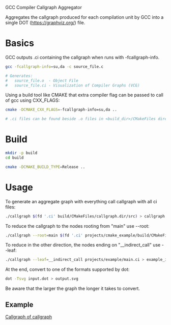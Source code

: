 GCC Compiler Callgraph Aggregator

Aggregates the callgraph produced for each compilation unit by GCC into a
single DOT (https://graphviz.org/) file.

# Basics

GCC outputs <file>.ci containing the callgraph when runs with -fcallgraph-info.

```bash
gcc -fcallgraph-info=su,da -c source_file.c

# Generates:
#   source_file.o  - Object File
#   source_file.ci - Visualization of Compiler Graphs (VCG)
```

Using a build tool like CMAKE that extra compiler flag can be passed to call of
gcc using CXX\_FLAGS:

```bash
cmake -DCMAKE_CXX_FLAGS=-fcallgraph-info=su,da ..

# .ci files can be found beside .o files in <build_dir>/CMakeFiles directory.
```

# Build

```bash
mkdir -p build
cd build

cmake -DCMAKE_BUILD_TYPE=Release ..
```

# Usage

To generate an aggregate graph with everything call callgraph with all ci files:
```bash
./callgraph $(fd '.ci' build/CMakeFiles/callgraph.dir/src) > callgraph.dot
```

To reduce the callgraph to the nodes rooting from "main" use --root:
```bash
./callgraph --root=main $(fd '.ci' projects/cmake_example/build/CMakeFiles/cmake_example.dir/src) > example_main.dot
```

To reduce in the other direction, the nodes ending on "\_\_indirect\_call" use --leaf:
```bash
./callgraph --leaf=__indirect_call projects/example/main.ci > example_indcall.dot
```

At the end, convert to one of the formats supported by dot:
```bash
dot -Tsvg input.dot > output.svg
```

Be aware that the larger the graph the longer it takes to convert.

## Example

[Callgraph of callgraph](callgraph.png)
